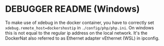 # DEBUGGER README (Windows)

To make use of xdebug in the docker container, you have to correctly set `xdebug.remote_host=dockershostip` in `./config/php/php.ini`. On windows this is not equal to the regular ip address on the local network. It's the DockerNat also referred to as Ethernet adapter vEthernet (WSL) in ipconfig.